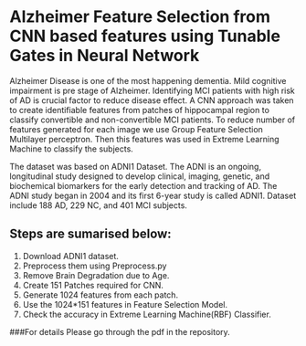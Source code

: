# Alzheimer Feature Selection from CNN based features using Tunable Gates in Neural Network

Alzheimer Disease is one of the most happening dementia. Mild cognitive impairment is pre stage of Alzheimer. Identifying MCI patients with high risk of AD is crucial factor to reduce disease effect. A CNN approach was taken to create identifiable features from patches of hippocampal region to classify convertible and non-convertible MCI patients. To reduce number of features generated for each image we use Group Feature Selection Multilayer perceptron. Then this features was used in Extreme Learning Machine to classify the subjects.

The dataset was based on ADNI1 Dataset. The ADNI is an ongoing, longitudinal study designed to develop clinical, imaging, genetic, and biochemical biomarkers for the early detection and tracking of AD. The ADNI study began in 2004 and its first 6-year study is called
ADNI1. Dataset include 188 AD, 229 NC, and 401 MCI subjects.


## Steps are sumarised below:

1. Download ADNI1 dataset.
2. Preprocess them using Preprocess.py
3. Remove Brain Degradation due to Age.
4. Create 151 Patches required for CNN.
5. Generate 1024 features from each patch.
6. Use the 1024*151 features in Feature Selection Model.
7. Check the accuracy in Extreme Learning Machine(RBF) Classifier.

###For details Please go through the pdf in the repository.

